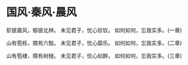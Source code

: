 # 国风·秦风·晨风

鴥彼晨风，郁彼北林。
未见君子，忧心钦钦。
如何如何，忘我实多。(一章)

山有苞栎，隰有六駮。
未见君子，忧心靡乐。
如何如何，忘我实多。(二章)

山有苞棣，隰有树檖。
未见君子，忧心如醉。
如何如何，忘我实多。(三章)

